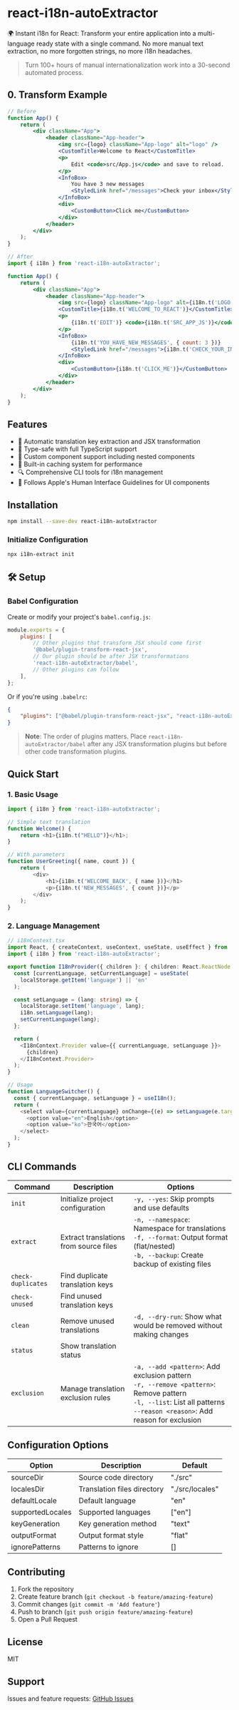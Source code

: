 # react-i18n-autoExtractor

🌍 Instant i18n for React: Transform your entire application into a multi-language ready state with a single command. No more manual text extraction, no more forgotten strings, no more i18n headaches.

> Turn 100+ hours of manual internationalization work into a 30-second automated process.

## 0. Transform Example

```jsx
// Before
function App() {
    return (
        <div className="App">
            <header className="App-header">
                <img src={logo} className="App-logo" alt="logo" />
                <CustomTitle>Welcome to React</CustomTitle>
                <p>
                    Edit <code>src/App.js</code> and save to reload.
                </p>
                <InfoBox>
                    You have 3 new messages
                    <StyledLink href="/messages">Check your inbox</StyledLink>
                </InfoBox>
                <div>
                    <CustomButton>Click me</CustomButton>
                </div>
            </header>
        </div>
    );
}

// After
import { i18n } from 'react-i18n-autoExtractor';

function App() {
    return (
        <div className="App">
            <header className="App-header">
                <img src={logo} className="App-logo" alt={i18n.t('LOGO')} />
                <CustomTitle>{i18n.t('WELCOME_TO_REACT')}</CustomTitle>
                <p>
                    {i18n.t('EDIT')} <code>{i18n.t('SRC_APP_JS')}</code> {i18n.t('AND_SAVE_TO_RELOAD')}
                </p>
                <InfoBox>
                    {i18n.t('YOU_HAVE_NEW_MESSAGES', { count: 3 })}
                    <StyledLink href="/messages">{i18n.t('CHECK_YOUR_INBOX')}</StyledLink>
                </InfoBox>
                <div>
                    <CustomButton>{i18n.t('CLICK_ME')}</CustomButton>
                </div>
            </header>
        </div>
    );
}
```

## Features

- 🔄 Automatic translation key extraction and JSX transformation
- 🎯 Type-safe with full TypeScript support
- 🧩 Custom component support including nested components
- 💾 Built-in caching system for performance
- 🔍 Comprehensive CLI tools for i18n management
- 📱 Follows Apple's Human Interface Guidelines for UI components

## Installation

```bash
npm install --save-dev react-i18n-autoExtractor
```

### Initialize Configuration

```bash
npx i18n-extract init
```

## 🛠 Setup

### Babel Configuration

Create or modify your project's `babel.config.js`:

```javascript
module.exports = {
    plugins: [
        // Other plugins that transform JSX should come first
        '@babel/plugin-transform-react-jsx',
        // Our plugin should be after JSX transformations
        'react-i18n-autoExtractor/babel',
        // Other plugins can follow
    ],
};
```

Or if you're using `.babelrc`:

```json
{
    "plugins": ["@babel/plugin-transform-react-jsx", "react-i18n-autoExtractor/babel"]
}
```

> **Note**: The order of plugins matters. Place `react-i18n-autoExtractor/babel` after any JSX transformation plugins but before other code transformation plugins.

## Quick Start

### 1. Basic Usage

```typescript
import { i18n } from 'react-i18n-autoExtractor';

// Simple text translation
function Welcome() {
    return <h1>{i18n.t("HELLO")}</h1>;
}

// With parameters
function UserGreeting({ name, count }) {
    return (
        <div>
            <h1>{i18n.t('WELCOME_BACK', { name })}</h1>
            <p>{i18n.t('NEW_MESSAGES', { count })}</p>
        </div>
    );
}
```

### 2. Language Management

```typescript
// i18nContext.tsx
import React, { createContext, useContext, useState, useEffect } from 'react';
import { i18n } from 'react-i18n-autoExtractor';

export function I18nProvider({ children }: { children: React.ReactNode }) {
  const [currentLanguage, setCurrentLanguage] = useState(
    localStorage.getItem('language') || 'en'
  );

  const setLanguage = (lang: string) => {
    localStorage.setItem('language', lang);
    i18n.setLanguage(lang);
    setCurrentLanguage(lang);
  };

  return (
    <I18nContext.Provider value={{ currentLanguage, setLanguage }}>
      {children}
    </I18nContext.Provider>
  );
}

// Usage
function LanguageSwitcher() {
  const { currentLanguage, setLanguage } = useI18n();
  return (
    <select value={currentLanguage} onChange={(e) => setLanguage(e.target.value)}>
      <option value="en">English</option>
      <option value="ko">한국어</option>
    </select>
  );
}
```

## CLI Commands

| Command            | Description                            | Options                                                                                                                                                                      |
| ------------------ | -------------------------------------- | ---------------------------------------------------------------------------------------------------------------------------------------------------------------------------- |
| `init`             | Initialize project configuration       | `-y, --yes`: Skip prompts and use defaults                                                                                                                                   |
| `extract`          | Extract translations from source files | `-n, --namespace`: Namespace for translations<br>`-f, --format`: Output format (flat/nested)<br>`-b, --backup`: Create backup of existing files                              |
| `check-duplicates` | Find duplicate translation keys        |                                                                                                                                                                              |
| `check-unused`     | Find unused translation keys           |                                                                                                                                                                              |
| `clean`            | Remove unused translations             | `-d, --dry-run`: Show what would be removed without making changes                                                                                                           |
| `status`           | Show translation status                |                                                                                                                                                                              |
| `exclusion`        | Manage translation exclusion rules     | `-a, --add <pattern>`: Add exclusion pattern<br>`-r, --remove <pattern>`: Remove pattern<br>`-l, --list`: List all patterns<br>`--reason <reason>`: Add reason for exclusion |

## Configuration Options

| Option           | Description                 | Default         |
| ---------------- | --------------------------- | --------------- |
| sourceDir        | Source code directory       | "./src"         |
| localesDir       | Translation files directory | "./src/locales" |
| defaultLocale    | Default language            | "en"            |
| supportedLocales | Supported languages         | ["en"]          |
| keyGeneration    | Key generation method       | "text"          |
| outputFormat     | Output format style         | "flat"          |
| ignorePatterns   | Patterns to ignore          | []              |

## Contributing

1. Fork the repository
2. Create feature branch (`git checkout -b feature/amazing-feature`)
3. Commit changes (`git commit -m 'Add feature'`)
4. Push to branch (`git push origin feature/amazing-feature`)
5. Open a Pull Request

## License

MIT

## Support

Issues and feature requests: [GitHub Issues](https://github.com/jellychoco/react-i18n-transformer/issues)
